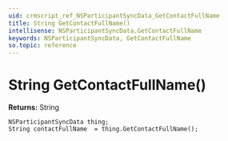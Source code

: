 ```yaml
---
uid: crmscript_ref_NSParticipantSyncData_GetContactFullName
title: String GetContactFullName()
intellisense: NSParticipantSyncData.GetContactFullName
keywords: NSParticipantSyncData, GetContactFullName
so.topic: reference
---
```


# String GetContactFullName()

**Returns:** String

```crmscript
NSParticipantSyncData thing;
String contactFullName  = thing.GetContactFullName();
```

